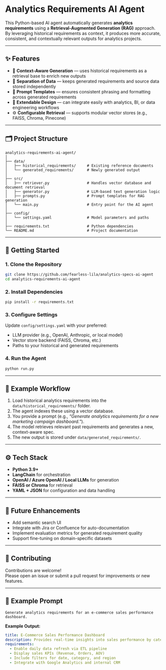 # Analytics Requirements AI Agent

This Python-based AI agent automatically generates **analytics requirements** using a **Retrieval-Augmented Generation (RAG)** approach.  
By leveraging historical requirements as context, it produces more accurate, consistent, and contextually relevant outputs for analytics projects.

---

## ✨ Features

- 🧠 **Context-Aware Generation** — uses historical requirements as a retrieval base to enrich new outputs  
- 💾 **Separation of Data** — keeps generated requirements and source data stored independently  
- 🧩 **Prompt Templates** — ensures consistent phrasing and formatting across generated requirements  
- 🔌 **Extendable Design** — can integrate easily with analytics, BI, or data engineering workflows  
- ⚙️ **Configurable Retrieval** — supports modular vector stores (e.g., FAISS, Chroma, Pinecone)

---

## 🗂 Project Structure

```
analytics-requirements-ai-agent/
│
├── data/
│   ├── historical_requirements/     # Existing reference documents
│   └── generated_requirements/      # Newly generated output
│
├── src/
│   ├── retriever.py                 # Handles vector database and document retrieval
│   ├── generator.py                 # LLM-based text generation logic
│   ├── prompts.py                   # Prompt templates for RAG generation
│   └── main.py                      # Entry point for the AI agent
│
├── config/
│   └── settings.yaml                # Model parameters and paths
│
├── requirements.txt                 # Python dependencies
└── README.md                        # Project documentation
```

---

## 🚀 Getting Started

### 1. Clone the Repository
```bash
git clone https://github.com/fearless-lila/analytics-specs-ai-agent
cd analytics-requirements-ai-agent
```

### 2. Install Dependencies
```bash
pip install -r requirements.txt
```

### 3. Configure Settings
Update `config/settings.yaml` with your preferred:
- LLM provider (e.g., OpenAI, Anthropic, or local model)
- Vector store backend (FAISS, Chroma, etc.)
- Paths to your historical and generated requirements

### 4. Run the Agent
```bash
python run.py
```

---

## 🧩 Example Workflow

1. Load historical analytics requirements into the `data/historical_requirements/` folder.  
2. The agent indexes these using a vector database.  
3. You provide a prompt (e.g., *“Generate analytics requirements for a new marketing campaign dashboard.”*).  
4. The model retrieves relevant past requirements and generates a new, context-aware spec.  
5. The new output is stored under `data/generated_requirements/`.

---

## ⚙️ Tech Stack

- **Python 3.9+**
- **LangChain** for orchestration  
- **OpenAI / Azure OpenAI / Local LLMs** for generation  
- **FAISS or Chroma** for retrieval  
- **YAML + JSON** for configuration and data handling  

---

## 🧠 Future Enhancements

- Add semantic search UI  
- Integrate with Jira or Confluence for auto-documentation  
- Implement evaluation metrics for generated requirement quality  
- Support fine-tuning on domain-specific datasets  

---

## 🤝 Contributing

Contributions are welcome!  
Please open an issue or submit a pull request for improvements or new features.

---

## 💬 Example Prompt

```text
Generate analytics requirements for an e-commerce sales performance dashboard.
```

**Example Output:**
```yaml
title: E-Commerce Sales Performance Dashboard
description: Provides real-time insights into sales performance by category, region, and marketing channel.
requirements:
  - Enable daily data refresh via ETL pipeline
  - Display sales KPIs (Revenue, Orders, AOV)
  - Include filters for date, category, and region
  - Integrate with Google Analytics and internal CRM
```
